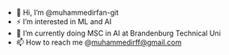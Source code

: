 - 👋 Hi, I’m @muhammedirfan-git
- ⚡ I’m interested in ML and AI 
- 🌱 I’m currently doing MSC in AI at Brandenburg Technical Uni 
- 📫 How to reach me @muhammedirff@gmail.com


<!---
muhammedirfan-git/muhammedirfan-git is a ✨ special ✨ repository because its `README.md` (this file) appears on your GitHub profile.
You can click the Preview link to take a look at your changes.
--->
